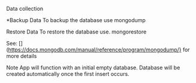 Data collection

*Backup Data
To backup the database use
mongodump

Restore Data
To restore the database use.
mongorestore

See: [](https://docs.mongodb.com/manual/reference/program/mongodump/} for more details

Note App will function with an initial empty database. Database will be created automatically once the first insert occurs.
